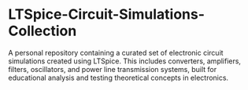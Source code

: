 # LTSpice-Circuit-Simulations-Collection
A personal repository containing a curated set of electronic circuit simulations created using LTSpice. This includes converters, amplifiers, filters, oscillators, and power line transmission systems, built for educational analysis and testing theoretical concepts in electronics.
